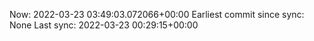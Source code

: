 Now: 2022-03-23 03:49:03.072066+00:00 Earliest commit since sync: None Last sync: 2022-03-23 00:29:15+00:00
